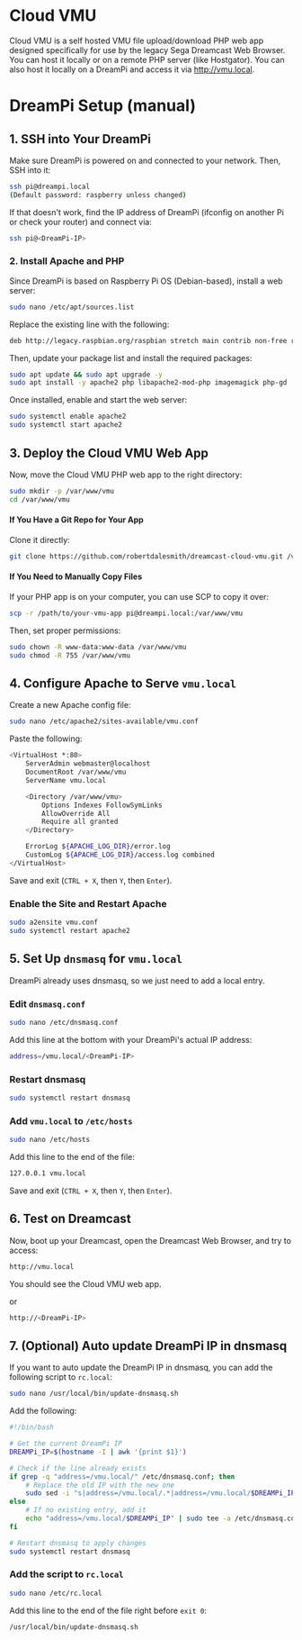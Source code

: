 Cloud VMU
=========
Cloud VMU is a self hosted VMU file upload/download PHP web app designed specifically for use by the legacy Sega Dreamcast Web Browser. You can host it locally or on a remote PHP server (like Hostgator). You can also host it locally on a DreamPi and access it via http://vmu.local.

# DreamPi Setup (manual)

## 1. SSH into Your DreamPi
Make sure DreamPi is powered on and connected to your network. Then, SSH into it:

```bash
ssh pi@dreampi.local
(Default password: raspberry unless changed)
```

If that doesn't work, find the IP address of DreamPi (ifconfig on another Pi or check your router) and connect via:

```bash
ssh pi@<DreamPi-IP>
```

### 2. Install Apache and PHP
Since DreamPi is based on Raspberry Pi OS (Debian-based), install a web server:


```bash
sudo nano /etc/apt/sources.list
```

Replace the existing line with the following:

```bash
deb http://legacy.raspbian.org/raspbian stretch main contrib non-free rpi
```

Then, update your package list and install the required packages:

```bash
sudo apt update && sudo apt upgrade -y
sudo apt install -y apache2 php libapache2-mod-php imagemagick php-gd

```

Once installed, enable and start the web server:

```bash
sudo systemctl enable apache2
sudo systemctl start apache2
```

## 3. Deploy the Cloud VMU Web App
Now, move the Cloud VMU PHP web app to the right directory:

```bash
sudo mkdir -p /var/www/vmu
cd /var/www/vmu
```

#### If You Have a Git Repo for Your App
Clone it directly:

```bash
git clone https://github.com/robertdalesmith/dreamcast-cloud-vmu.git /var/www/vmu
```

#### If You Need to Manually Copy Files
If your PHP app is on your computer, you can use SCP to copy it over:

```bash
scp -r /path/to/your-vmu-app pi@dreampi.local:/var/www/vmu
```

Then, set proper permissions:
```bash
sudo chown -R www-data:www-data /var/www/vmu
sudo chmod -R 755 /var/www/vmu
```

## 4. Configure Apache to Serve `vmu.local`
Create a new Apache config file:

```bash
sudo nano /etc/apache2/sites-available/vmu.conf
```

Paste the following:

```bash
<VirtualHost *:80>
    ServerAdmin webmaster@localhost
    DocumentRoot /var/www/vmu
    ServerName vmu.local

    <Directory /var/www/vmu>
        Options Indexes FollowSymLinks
        AllowOverride All
        Require all granted
    </Directory>

    ErrorLog ${APACHE_LOG_DIR}/error.log
    CustomLog ${APACHE_LOG_DIR}/access.log combined
</VirtualHost>
```

Save and exit (`CTRL + X`, then `Y`, then `Enter`).

### Enable the Site and Restart Apache

```bash
sudo a2ensite vmu.conf
sudo systemctl restart apache2
```

## 5. Set Up `dnsmasq` for `vmu.local`

DreamPi already uses dnsmasq, so we just need to add a local entry.

### Edit `dnsmasq.conf`

```bash
sudo nano /etc/dnsmasq.conf
```

Add this line at the bottom with your DreamPi's actual IP address:

```bash
address=/vmu.local/<DreamPi-IP>
```

### Restart dnsmasq

```bash
sudo systemctl restart dnsmasq
```

### Add `vmu.local` to `/etc/hosts`

```bash
sudo nano /etc/hosts
```

Add this line to the end of the file:

```bash
127.0.0.1 vmu.local
```

Save and exit (`CTRL + X`, then `Y`, then `Enter`).

## 6. Test on Dreamcast
Now, boot up your Dreamcast, open the Dreamcast Web Browser, and try to access:

```bash
http://vmu.local
```

You should see the Cloud VMU web app.

or

```bash
http://<DreamPi-IP>
```

## 7. (Optional) Auto update DreamPi IP in dnsmasq
If you want to auto update the DreamPi IP in dnsmasq, you can add the following script to `rc.local`:

```bash
sudo nano /usr/local/bin/update-dnsmasq.sh
```

Add the following:

```bash
#!/bin/bash

# Get the current DreamPi IP
DREAMPi_IP=$(hostname -I | awk '{print $1}')

# Check if the line already exists
if grep -q "address=/vmu.local/" /etc/dnsmasq.conf; then
    # Replace the old IP with the new one
    sudo sed -i "s|address=/vmu.local/.*|address=/vmu.local/$DREAMPi_IP|" /etc/dnsmasq.conf
else
    # If no existing entry, add it
    echo "address=/vmu.local/$DREAMPi_IP" | sudo tee -a /etc/dnsmasq.conf
fi

# Restart dnsmasq to apply changes
sudo systemctl restart dnsmasq
```

### Add the script to `rc.local`

```bash
sudo nano /etc/rc.local
```

Add this line to the end of the file right before `exit 0`:

```bash
/usr/local/bin/update-dnsmasq.sh
```
